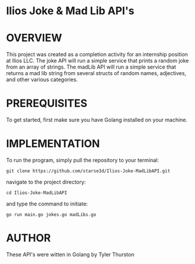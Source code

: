 # Ilios Joke & Mad Lib API's

# OVERVIEW
This project was created as a completion activity for an internship position at Ilios LLC.
The joke API will run a simple service that prints a random joke from an array of strings.
The madLib API will run a simple service that returns a mad lib string from several structs of random names, adjectives, and other various categories.

# PREREQUISITES
To get started, first make sure you have Golang installed on your machine.

# IMPLEMENTATION
To run the program, simply pull the repository to your terminal:

`git clone https://github.com/starse3d/Ilios-Joke-MadLibAPI.git`

navigate to the project directory:

`cd Ilios-Joke-MadLibAPI`

and type the command to initiate:

`go run main.go jokes.go madLibs.go`

# AUTHOR
These API's were witten in Golang by Tyler Thurston
